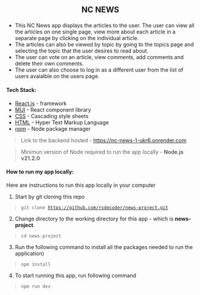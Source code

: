 ## <p align="center">NC NEWS</p>

- This NC News app displays the articles to the user. The user can view all the articles on one single page, view more about each article in a separate page by clicking on the individual article.
- The articles can also be viewed by topic by going to the topics page and selecting the topic that the user desires to read about.
- The user can vote on an article, view comments, add comments and delete their own comments.
- The user can also choose to log in as a different user from the list of users avaialble on the users page.

#### Tech Stack:

- [React.js](https://react.dev/reference/react) - framework
- [MUI](https://mui.com/material-ui/getting-started/) - React component library
- [CSS](https://developer.mozilla.org/en-US/docs/Web/CSS) - Cascading style sheets
- [HTML](https://developer.mozilla.org/en-US/docs/Web/HTML) - Hyper Text Markup Language
- [npm](https://www.npmjs.com/) - Node package manager

> Link to the backend hosted - https://nc-news-1-ukr6.onrender.com

> Minimun version of Node required to run the app locally - **Node.js v21.2.0**

#### How to run my app locally:
   Here are instructions to run this app locally in your computer

   1. Start by git cloning this repo 

   ><code>git clone https://github.com/rsdecoder/news-project.git</code>

   2. Change directory to the working directory for this app - which is **news-project**. 
   
   ><code>cd news-project</code>

   3. Run the following command to install all the packages needed to run the application)

   ><code>npm install</code>

   4. To start running this app, run following command

   ><code>npm run dev</code>

